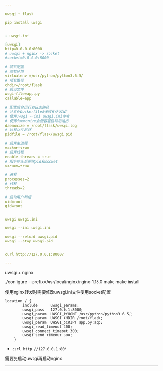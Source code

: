 ```yaml
---

uwsgi + flask

pip install uwsgi


- uwsgi.ini

[uwsgi]
http=0.0.0.0:8000
# uwsgi + nginx -> socket
#socket=0.0.0.0:8000

# 项目配置
# 虚拟环境
virtualenv =/usr/python/python3.6.5/
# 项目路径
chdir=/root/flask
# 启动文件
wsgi-file=app.py
callable=app

# 配置后台运行和日志路径
# 注意在Dockerfile的ENTRYPOINT
# 使用uwsgi --ini uwsgi.ini命令
# 使用daemonize会使容器启动后退出
daemonize = /root/flask/uwsgi.log
# 进程文件路径
pidfile = /root/flask/uwsgi.pid

# 启用主进程
master=true
# 启用线程
enable-threads = true
# 服务停止后删除pid和socket
vacuum=true

# 进程
processes=2
# 线程
threads=2

# 启动用户和组
uid=root
gid=root


uwsgi uwsgi.ini

uwsgi --ini uwsgi.ini

uwsgi --reload uwsgi.pid
uwsgi --stop uwsgi.pid


curl http://127.0.0.1:8000/

---
```


uwsgi + nginx

./configure --prefix=/usr/local/nginx/nginx-1.18.0
make
make install

使用nginx转发时需要修改uwsgi.ini文件使用socket配置

```nginx
location / {
        include      uwsgi_params;
        uwsgi_pass   127.0.0.1:8000;
        uwsgi_param  UWSGI_PYHOME /usr/python/python3.6.5/;
        uwsgi_param  UWSGI_CHDIR /root/flask;
        uwsgi_param  UWSGI_SCRIPT app.py:app;
        uwsgi_read_timeout 300;
        uwsgi_connect_timeout 300;
        uwsgi_send_timeout 300;
    }

```
- `curl http://127.0.0.1:80/`


需要先启动uwsgi再启动nginx



---